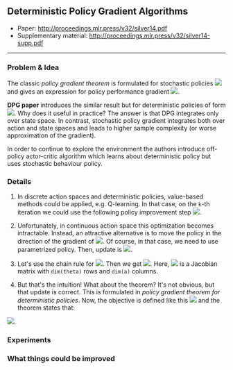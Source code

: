 ## Deterministic Policy Gradient Algorithms

* Paper: http://proceedings.mlr.press/v32/silver14.pdf
* Supplementary material: http://proceedings.mlr.press/v32/silver14-supp.pdf

-----

### Problem & Idea

The classic _policy gradient theorem_ is formulated for stochastic policies ![](http://mathurl.com/ybsnhmwz.png) and gives an
expression for policy performance gradient ![](http://mathurl.com/y8ltt3xt.png).

**DPG paper** introduces the similar result but for deterministic policies of form ![](http://mathurl.com/yanduehc.png). Why
does it useful in practice? The answer is that DPG integrates only over state space. In contrast, stochastic policy gradient
integrates both over action and state spaces and leads to higher sample complexity (or worse approximation of the gradient).

In order to continue to explore the environment the authors introduce off-policy actor-critic algorithm which learns about
deterministic policy but uses stochastic behaviour policy.

### Details

1. In discrete action spaces and deterministic policies, value-based methods could be applied, e.g. Q-learning.
In that case, on the `k`-th iteration we could use the following policy improvement step ![](http://mathurl.com/y7qgo6au.png).

2. Unfortunately, in continuous action space this optimization becomes intractable. Instead, an attractive alternative is to
move the policy in the direction of the gradient of ![](http://mathurl.com/lzhndgq.png). Of course, in that case, we need to
use parametrized policy. Then, update is ![](http://mathurl.com/ydd7fwzl.png).

3. Let's use the chain rule for ![](http://mathurl.com/lzhndgq.png). Then we get ![](http://mathurl.com/y8owce2r.png).
Here, ![](http://mathurl.com/ybe4bkah.png) is a Jacobian matrix with `dim(theta)` rows and `dim(a)` columns.

4. But that's the intuition! What about the theorem? It's not obvious, but that update is correct.
This is formulated in *policy gradient theorem for deterministic policies*. 
Now, the objective is defined like this ![](http://mathurl.com/y9g2m99k.png) and the theorem states that:

![](http://mathurl.com/ydxu5n88.png).

### Experiments

### What things could be improved

